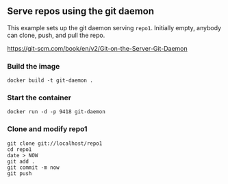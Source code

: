 Serve repos using the git daemon
--------------------------------

This example sets up the git daemon serving `repo1`.
Initially empty, anybody can clone, push, and pull the repo.

https://git-scm.com/book/en/v2/Git-on-the-Server-Git-Daemon

### Build the image

    docker build -t git-daemon .

### Start the container

    docker run -d -p 9418 git-daemon

### Clone and modify repo1

    git clone git://localhost/repo1
    cd repo1
    date > NOW
    git add .
    git commit -m now
    git push
